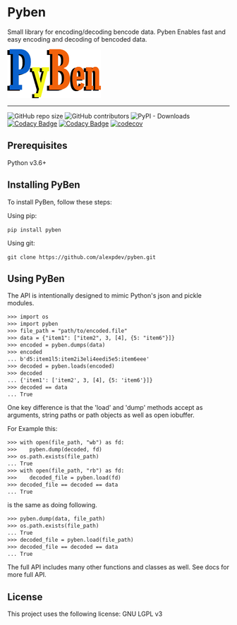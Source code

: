# Pyben

Small library for encoding/decoding bencode data.
Pyben Enables fast and easy encoding and decoding of bencoded data.

![PyBen](./assets/pyben.png)

---------

![GitHub repo size](https://img.shields.io/github/repo-size/alexpdev/pyben&style=flat-square)
![GitHub contributors](https://img.shields.io/github/license/alexpdev/pyben)
![PyPI - Downloads](https://img.shields.io/pypi/dm/pyben?color=%23CC3919&label=PyPi%20Downloads&logo=PyPi&logoColor=cyan&style=flat-square)
[![Codacy Badge](https://app.codacy.com/project/badge/Grade/af86338dcf0a4a899228df470d20e894)](https://www.codacy.com/gh/alexpdev/pyben/dashboard?utm_source=github.com&amp;utm_medium=referral&amp;utm_content=alexpdev/pyben&amp;utm_campaign=Badge_Grade)
[![Codacy Badge](https://app.codacy.com/project/badge/Coverage/af86338dcf0a4a899228df470d20e894)](https://www.codacy.com/gh/alexpdev/pyben/dashboard?utm_source=github.com&utm_medium=referral&utm_content=alexpdev/pyben&utm_campaign=Badge_Coverage)
[![codecov](https://codecov.io/gh/alexpdev/pyben/branch/master/graph/badge.svg?token=N6TCUUQ6CJ)](https://codecov.io/gh/alexpdev/pyben)

## Prerequisites

Python v3.6+

## Installing PyBen

To install PyBen, follow these steps:

Using pip:

`pip install pyben`

Using git:

`git clone https://github.com/alexpdev/pyben.git`

## Using PyBen

The API is intentionally designed to mimic Python's json and pickle modules.

    >>> import os
    >>> import pyben
    >>> file_path = "path/to/encoded.file"
    >>> data = {"item1": ["item2", 3, [4], {5: "item6"}]}
    >>> encoded = pyben.dumps(data)
    >>> encoded
    ... b'd5:item1l5:item2i3eli4eedi5e5:item6eee'
    >>> decoded = pyben.loads(encoded)
    >>> decoded
    ... {'item1': ['item2', 3, [4], {5: 'item6'}]}
    >>> decoded == data
    ... True

One key difference is that the 'load' and 'dump' methods accept as arguments,
string paths or path objects as well as open iobuffer.

For Example this:

    >>> with open(file_path, "wb") as fd:
    >>>    pyben.dump(decoded, fd)
    >>> os.path.exists(file_path)
    ... True
    >>> with open(file_path, "rb") as fd:
    >>>    decoded_file = pyben.load(fd)
    >>> decoded_file == decoded == data
    ... True

is the same as doing following.

    >>> pyben.dump(data, file_path)
    >>> os.path.exists(file_path)
    ... True
    >>> decoded_file = pyben.load(file_path)
    >>> decoded_file == decoded == data
    ... True

The full API includes many other functions and classes as well.
See docs for more full API.

## License

This project uses the following license: GNU LGPL v3
